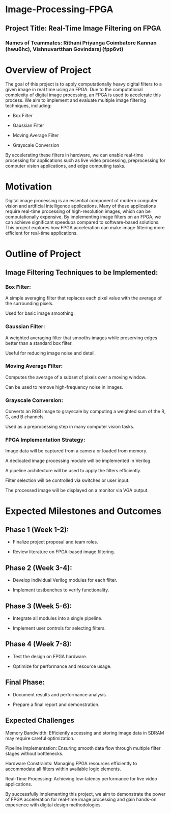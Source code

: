 # Image-Processing-FPGA
## Project Title: Real-Time Image Filtering on FPGA

### Names of Teammates: Rithani Priyanga Coimbatore Kannan (hwu6hc), Vishnuvartthan Govindaraj (fpp6vt) 

# Overview of Project

The goal of this project is to apply computationally heavy digital filters to a given image in real time using an FPGA. Due to the computational complexity of digital image processing, an FPGA is used to accelerate this process. We aim to implement and evaluate multiple image filtering techniques, including:

- Box Filter

- Gaussian Filter

- Moving Average Filter

- Grayscale Conversion

By accelerating these filters in hardware, we can enable real-time processing for applications such as live video processing, preprocessing for computer vision applications, and edge computing tasks.

# Motivation

Digital image processing is an essential component of modern computer vision and artificial intelligence applications. Many of these applications require real-time processing of high-resolution images, which can be computationally expensive. By implementing image filters on an FPGA, we can achieve significant speedups compared to software-based solutions. This project explores how FPGA acceleration can make image filtering more efficient for real-time applications.

# Outline of Project

## Image Filtering Techniques to be Implemented:

### Box Filter:

A simple averaging filter that replaces each pixel value with the average of the surrounding pixels.

Used for basic image smoothing.

### Gaussian Filter:

A weighted averaging filter that smooths images while preserving edges better than a standard box filter.

Useful for reducing image noise and detail.

### Moving Average Filter:

Computes the average of a subset of pixels over a moving window.

Can be used to remove high-frequency noise in images.

### Grayscale Conversion:

Converts an RGB image to grayscale by computing a weighted sum of the R, G, and B channels.

Used as a preprocessing step in many computer vision tasks.

### FPGA Implementation Strategy:

Image data will be captured from a camera or loaded from memory.

A dedicated image processing module will be implemented in Verilog.

A pipeline architecture will be used to apply the filters efficiently.

Filter selection will be controlled via switches or user input.

The processed image will be displayed on a monitor via VGA output.


# Expected Milestones and Outcomes

## Phase 1 (Week 1-2):

- Finalize project proposal and team roles.

- Review literature on FPGA-based image filtering.

## Phase 2 (Week 3-4):

- Develop individual Verilog modules for each filter.

- Implement testbenches to verify functionality.

## Phase 3 (Week 5-6):

- Integrate all modules into a single pipeline.

- Implement user controls for selecting filters.

## Phase 4 (Week 7-8):

- Test the design on FPGA hardware.

- Optimize for performance and resource usage.

## Final Phase:

- Document results and performance analysis.

- Prepare a final report and demonstration.

## Expected Challenges

Memory Bandwidth: Efficiently accessing and storing image data in SDRAM may require careful optimization.

Pipeline Implementation: Ensuring smooth data flow through multiple filter stages without bottlenecks.

Hardware Constraints: Managing FPGA resources efficiently to accommodate all filters within available logic elements.

Real-Time Processing: Achieving low-latency performance for live video applications.

By successfully implementing this project, we aim to demonstrate the power of FPGA acceleration for real-time image processing and gain hands-on experience with digital design methodologies.
